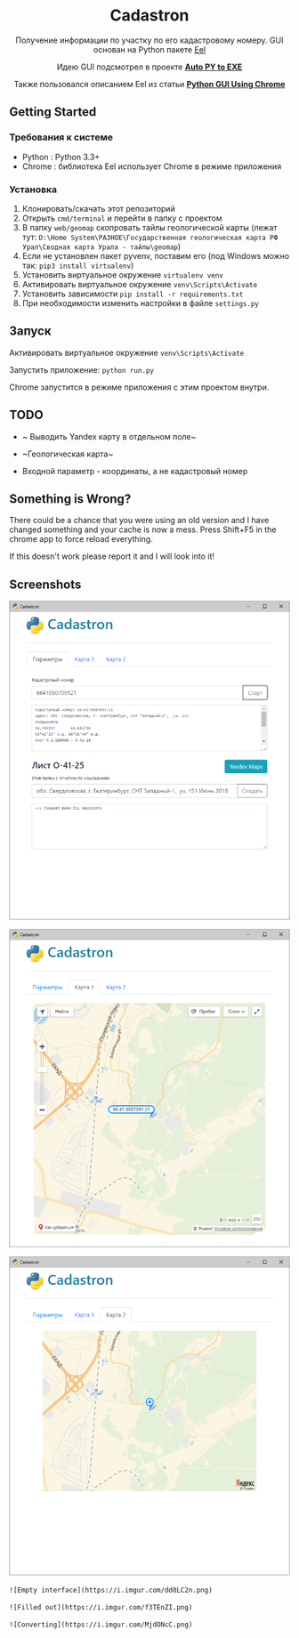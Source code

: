 <h1 align="center">Cadastron</h1>
<p align="center">Получение информации по участку по его кадастровому номеру. GUI основан на Python пакете <a href="https://github.com/ChrisKnott/Eel">Eel</a></p>
<p align="center">Идею GUI подсмотрел в проекте <a href="https://github.com/brentvollebregt/auto-py-to-exe/"><strong> Auto PY to EXE </strong></a></p>
<p align="center">Также пользовался описанием Eel из статьи <a href="http://nitratine.net/python-gui-using-chrome/"><strong> Python GUI Using Chrome </strong></a></p>

<!-- <div align="center">
    <img src="https://i.imgur.com/EuUlayC.png" alt="Empty interface">
</div> -->

## Getting Started

### Требования к системе
 - Python : Python 3.3+ 
 - Chrome : библиотека Eel использует Chrome в режиме приложения

### Установка
1. Клонировать/скачать этот репозиторий
2. Открыть ```cmd/terminal``` и перейти в папку с проектом
3. В папку ```web/geomap``` скопровать тайлы геологической карты (лежат тут: ```D:\Home System\РАЗНОЕ\Государственная геологическая карта РФ Урал\Сводная карта Урала - тайлы\geomap```)
4. Если не установлен пакет pyvenv, поставим его (под Windows можно так: ```pip3 install virtualenv```)
5. Установить виртуальное окружение ```virtualenv venv```
6. Активировать виртуальное окружение ```venv\Scripts\Activate```
7. Установить зависимости ```pip install -r requirements.txt```
8. При необходимости изменить настройки в файле ```settings.py``` 

## Запуск
Активировать виртуальное окружение ```venv\Scripts\Activate```

Запустить приложение: ```python run.py``` 

Chrome запустится в режиме приложения с этим проектом внутри.

## TODO
- ~ Выводить Yandex карту в отдельном поле~

- ~Геологическая карта~

- Входной параметр - координаты, а не кадастровый номер


## Something is Wrong?
There could be a chance that you were using an old version and I have changed something and your cache is now a mess. Press Shift+F5 in the chrome app to force reload everything.

If this doesn't work please report it and I will look into it!

## Screenshots
![Start screen](screenshots/screenshot1.png "Start screen")

![Map1 tab](screenshots/screenshot2.png "Map1 tab")

![Map2 tab](screenshots/screenshot3.png "Map2 tab")

`![Empty interface](https://i.imgur.com/dd0LC2n.png)`

`![Filled out](https://i.imgur.com/f3TEnZI.png)`

`![Converting](https://i.imgur.com/MjdONcC.png)`

